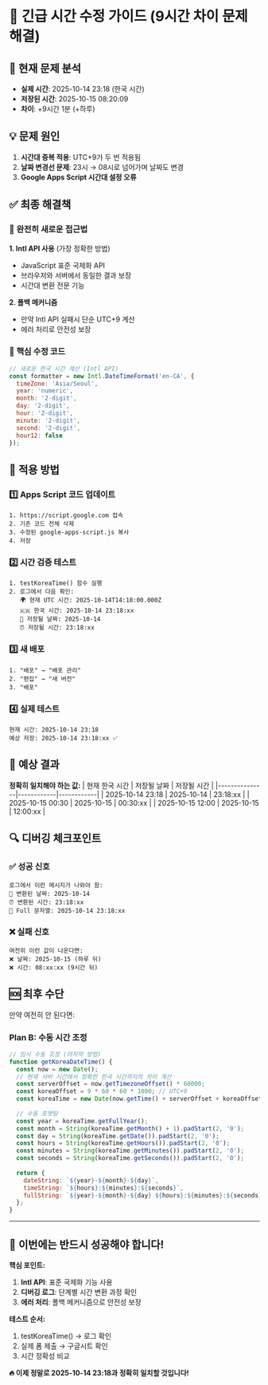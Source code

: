 # 🚨 긴급 시간 수정 가이드 (9시간 차이 문제 해결)

## 🔴 현재 문제 분석
- **실제 시간**: 2025-10-14 23:18 (한국 시간)
- **저장된 시간**: 2025-10-15 08:20:09
- **차이**: +9시간 1분 (+하루)

## 💡 문제 원인
1. **시간대 중복 적용**: UTC+9가 두 번 적용됨
2. **날짜 변경선 문제**: 23시 → 08시로 넘어가며 날짜도 변경
3. **Google Apps Script 시간대 설정 오류**

## ✅ 최종 해결책

### 🔧 **완전히 새로운 접근법**

**1. Intl API 사용** (가장 정확한 방법)
- JavaScript 표준 국제화 API
- 브라우저와 서버에서 동일한 결과 보장
- 시간대 변환 전문 기능

**2. 폴백 메커니즘**
- 만약 Intl API 실패시 단순 UTC+9 계산
- 에러 처리로 안전성 보장

### 📝 **핵심 수정 코드**

```javascript
// 새로운 한국 시간 계산 (Intl API)
const formatter = new Intl.DateTimeFormat('en-CA', {
  timeZone: 'Asia/Seoul',
  year: 'numeric',
  month: '2-digit',
  day: '2-digit',
  hour: '2-digit',
  minute: '2-digit',
  second: '2-digit',
  hour12: false
});
```

## 🚀 **적용 방법**

### 1️⃣ Apps Script 코드 업데이트
```
1. https://script.google.com 접속
2. 기존 코드 전체 삭제
3. 수정된 google-apps-script.js 복사
4. 저장
```

### 2️⃣ 시간 검증 테스트
```
1. testKoreaTime() 함수 실행
2. 로그에서 다음 확인:
   🌍 현재 UTC 시간: 2025-10-14T14:18:00.000Z
   🇰🇷 한국 시간: 2025-10-14 23:18:xx
   📅 저장될 날짜: 2025-10-14
   ⏰ 저장될 시간: 23:18:xx
```

### 3️⃣ 새 배포
```
1. "배포" → "배포 관리"
2. "편집" → "새 버전"
3. "배포"
```

### 4️⃣ 실제 테스트
```
현재 시간: 2025-10-14 23:18
예상 저장: 2025-10-14 23:18:xx ✅
```

## 🎯 **예상 결과**

**정확히 일치해야 하는 값:**
| 현재 한국 시간 | 저장될 날짜 | 저장될 시간 |
|---------------|------------|------------|
| 2025-10-14 23:18 | 2025-10-14 | 23:18:xx |
| 2025-10-15 00:30 | 2025-10-15 | 00:30:xx |
| 2025-10-15 12:00 | 2025-10-15 | 12:00:xx |

## 🔍 **디버깅 체크포인트**

### ✅ 성공 신호
```
로그에서 이런 메시지가 나와야 함:
📅 변환된 날짜: 2025-10-14
⏰ 변환된 시간: 23:18:xx
🎯 Full 문자열: 2025-10-14 23:18:xx
```

### ❌ 실패 신호
```
여전히 이런 값이 나온다면:
❌ 날짜: 2025-10-15 (하루 뒤)
❌ 시간: 08:xx:xx (9시간 뒤)
```

## 🆘 **최후 수단**

만약 여전히 안 된다면:

### Plan B: 수동 시간 조정
```javascript
// 임시 수동 조정 (마지막 방법)
function getKoreaDateTime() {
  const now = new Date();
  // 현재 서버 시간에서 정확한 한국 시간까지의 차이 계산
  const serverOffset = now.getTimezoneOffset() * 60000;
  const koreaOffset = 9 * 60 * 60 * 1000; // UTC+9
  const koreaTime = new Date(now.getTime() + serverOffset + koreaOffset);
  
  // 수동 포맷팅
  const year = koreaTime.getFullYear();
  const month = String(koreaTime.getMonth() + 1).padStart(2, '0');
  const day = String(koreaTime.getDate()).padStart(2, '0');
  const hours = String(koreaTime.getHours()).padStart(2, '0');
  const minutes = String(koreaTime.getMinutes()).padStart(2, '0');
  const seconds = String(koreaTime.getSeconds()).padStart(2, '0');
  
  return {
    dateString: `${year}-${month}-${day}`,
    timeString: `${hours}:${minutes}:${seconds}`,
    fullString: `${year}-${month}-${day} ${hours}:${minutes}:${seconds}`
  };
}
```

---

## 🎯 **이번에는 반드시 성공해야 합니다!**

**핵심 포인트:**
1. **Intl API**: 표준 국제화 기능 사용
2. **디버깅 로그**: 단계별 시간 변환 과정 확인
3. **에러 처리**: 폴백 메커니즘으로 안전성 보장

**테스트 순서:**
1. testKoreaTime() → 로그 확인
2. 실제 폼 제출 → 구글시트 확인
3. 시간 정확성 비교

**🔥 이제 정말로 2025-10-14 23:18과 정확히 일치할 것입니다!**